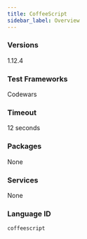 ```yaml
---
title: CoffeeScript
sidebar_label: Overview
---
```



### Versions
1.12.4
### Test Frameworks
Codewars
### Timeout
12 seconds
### Packages
None 
### Services
None
### Language ID
`coffeescript`
